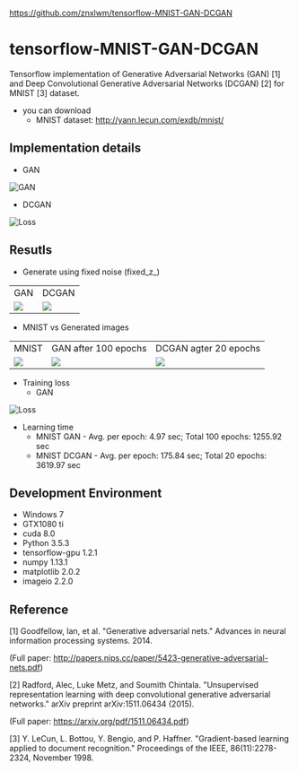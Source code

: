 https://github.com/znxlwm/tensorflow-MNIST-GAN-DCGAN

# tensorflow-MNIST-GAN-DCGAN
Tensorflow implementation of Generative Adversarial Networks (GAN) [1] and Deep Convolutional Generative Adversarial Networks (DCGAN) [2] for MNIST [3] dataset.

* you can download
  - MNIST dataset: http://yann.lecun.com/exdb/mnist/

## Implementation details
* GAN

![GAN](tensorflow_GAN.png)

* DCGAN

![Loss](tensorflow_DCGAN.png)

## Resutls
* Generate using fixed noise (fixed_z_)

<table align='center'>
<tr align='center'>
<td> GAN</td>
<td> DCGAN</td>
</tr>
<tr>
<td><img src = 'MNIST_GAN_results/generation_animation.gif'>
<td><img src = 'MNIST_DCGAN_results/MNIST_DCGAN_generation_animation.gif'>
</tr>
</table>

* MNIST vs Generated images

<table align='center'>
<tr align='center'>
<td> MNIST </td>
<td> GAN after 100 epochs </td>
<td> DCGAN agter 20 epochs </td>
</tr>
<tr>
<td><img src = 'MNIST_GAN_results/raw_MNIST.png'>
<td><img src = 'MNIST_GAN_results/MNIST_GAN_100.png'>
<td><img src = 'MNIST_DCGAN_results/MNIST_DCGAN_20.png'>
</tr>
</table>

* Training loss
  * GAN

![Loss](MNIST_GAN_results/MNIST_GAN_train_hist.png)

* Learning time
    * MNIST GAN - Avg. per epoch: 4.97 sec; Total 100 epochs: 1255.92 sec
    * MNIST DCGAN - Avg. per epoch: 175.84 sec; Total 20 epochs: 3619.97 sec

## Development Environment

* Windows 7
* GTX1080 ti
* cuda 8.0
* Python 3.5.3
* tensorflow-gpu 1.2.1
* numpy 1.13.1
* matplotlib 2.0.2
* imageio 2.2.0

## Reference

[1] Goodfellow, Ian, et al. "Generative adversarial nets." Advances in neural information processing systems. 2014.

(Full paper: http://papers.nips.cc/paper/5423-generative-adversarial-nets.pdf)

[2] Radford, Alec, Luke Metz, and Soumith Chintala. "Unsupervised representation learning with deep convolutional generative adversarial networks." arXiv preprint arXiv:1511.06434 (2015).

(Full paper: https://arxiv.org/pdf/1511.06434.pdf)

[3] Y. LeCun, L. Bottou, Y. Bengio, and P. Haffner. "Gradient-based learning applied to document recognition." Proceedings of the IEEE, 86(11):2278-2324, November 1998.
